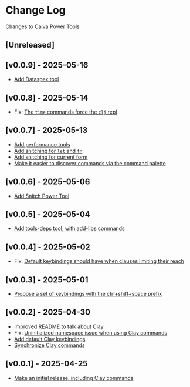 # Change Log

Changes to Calva Power Tools

## [Unreleased]

## [v0.0.9] - 2025-05-16

- [Add Dataspex tool](https://github.com/BetterThanTomorrow/calva-power-tools/issues/29)

## [v0.0.8] - 2025-05-14

- Fix: [The `time` commands force the `clj` repl](https://github.com/BetterThanTomorrow/calva-power-tools/issues/28)

## [v0.0.7] - 2025-05-13

- [Add performance tools](https://github.com/BetterThanTomorrow/calva-power-tools/issues/21)
- [Add snitching for `let` and `fn`](https://github.com/BetterThanTomorrow/calva-power-tools/issues/24)
- [Add snitching for current form](https://github.com/BetterThanTomorrow/calva-power-tools/issues/25)
- [Make it easier to discover commands via the command palette](https://github.com/BetterThanTomorrow/calva-power-tools/issues/27)

## [v0.0.6] - 2025-05-06

- [Add Snitch Power Tool](https://github.com/BetterThanTomorrow/calva-power-tools/issues/20)

## [v0.0.5] - 2025-05-04

- [Add tools-deps tool, with add-libs commands](https://github.com/BetterThanTomorrow/calva-power-tools/issues/7)

## [v0.0.4] - 2025-05-02

- Fix: [Default keybindings should have when clauses limiting their reach](https://github.com/BetterThanTomorrow/calva-power-tools/issues/14)

## [v0.0.3] - 2025-05-01

- [Propose a set of keybindings with the ctrl+shift+space prefix](https://github.com/BetterThanTomorrow/calva-power-tools/issues/15)

## [v0.0.2] - 2025-04-30

- Improved README to talk about Clay
- Fix: [Uninitialized namespace issue when using Clay commands](https://github.com/BetterThanTomorrow/calva-power-tools/issues/3)
- [Add default Clay keybindings](https://github.com/BetterThanTomorrow/calva-power-tools/issues/5)
- [Synchronize Clay commands](https://github.com/BetterThanTomorrow/calva-power-tools/pull/6)

## [v0.0.1] - 2025-04-25

- [Make an initial release, including Clay commands](https://github.com/BetterThanTomorrow/calva-power-tools/issues/1)

